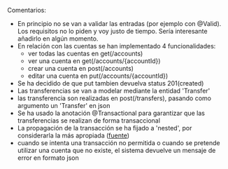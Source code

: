 Comentarios:
- En principio no se van a validar las entradas (por ejemplo con @Valid). Los requisitos no lo piden y voy justo de tiempo. Sería interesante añadirlo en algún momento.
- En relación con las cuentas se han implementado 4 funcionalidades:
  - ver todas las cuentas en get(/accounts)
  - ver una cuenta en get(/accounts/{accountId})
  - crear una cuenta en post(/accounts)
  - editar una cuenta en put(/accounts/{accountId})
- Se ha decidido de que put tambien devuelva status 201(created)
- Las transferencias se van a modelar mediante la entidad 'Transfer'
- las transferencia son realizadas en post(/transfers), pasando como argumento un 'Transfer' en json
- Se ha usado la anotación @Transactional para garantizar que las transferencias se realizan de forma transaccional
- La propagación de la transacción se ha fijado a 'nested', por considerarla la más apropiada ([fuente](https://thorben-janssen.com/transactions-spring-data-jpa/))
- cuando se intenta una transacción no permitida o cuando se pretende utilizar una cuenta que no existe, el sistema devuelve un mensaje de error en formato json
